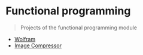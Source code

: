 # Functional programming

> Projects of the functional programming module

* [Wolfram](./Wolfram/)
* [Image Compressor](./Image_Compressor/)